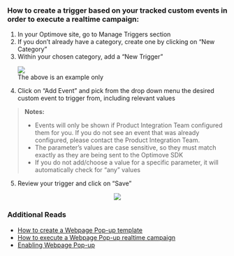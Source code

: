 ### How to create a trigger based on your tracked custom events in order to execute a realtime campaign:

 1. In your Optimove site, go to Manage Triggers section
 2. If you don’t already have a category, create one by clicking on “New Category”
 3. Within your chosen category, add a “New Trigger”
	 <p align="left"><img src="https://github.com/optimove-tech/Web-SDK-Integration-Guide/blob/master/Webpage%20Pop-ups/images/t1.png?raw=true"><br/>The above is an example only</p> 
 4. Click on “Add Event” and pick from the drop down menu the desired custom event to trigger from, including relevant values
>**Notes:**
>  - Events will only be shown if Product Integration Team configured them for you. If you do not see an event that was already configured, please contact the Product Integration Team.
>  - The parameter’s values are case sensitive, so they must match exactly as they are being sent to the Optimove SDK
>  - If you do not add/choose a value for a specific parameter, it will automatically check for “any” values
>  	
5.	Review your trigger and click on “Save”
<p align="center"><img src="https://github.com/optimove-tech/Web-SDK-Integration-Guide/blob/master/Webpage%20Pop-ups/images/t2.png?raw=true"></p> 

### Additional Reads

 - [How to create a Webpage Pop-up template](https://github.com/optimove-tech/Web-SDK-Integration-Guide/blob/master/Webpage%20Pop-ups/create-webpage-pop-up-template.md)
 - [How to execute a Webpage Pop-up realtime campaign](https://docs.optimove.com/track-and-trigger/#Webpage)
 - [Enabling Webpage Pop-up](https://github.com/optimove-tech/Web-SDK-Integration-Guide/tree/master/Webpage%20Pop-ups)

 

